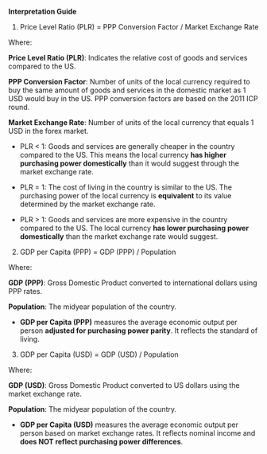 **Interpretation Guide**

1. Price Level Ratio (PLR) = PPP Conversion Factor / Market Exchange Rate
 
Where: 

**Price Level Ratio (PLR)**: Indicates the relative cost of goods and services compared to the US.

**PPP Conversion Factor**: Number of units of the local currency required to buy the same amount of goods and services in the domestic market as 1 USD would buy in the US. PPP conversion factors are based on the 2011 ICP round.

**Market Exchange Rate**: Number of units of the local currency that equals 1 USD in the forex market.

- PLR < 1: Goods and services are generally cheaper in the country compared to the US. This means the local currency **has higher purchasing power domestically** than it would suggest through the market exchange rate. 

- PLR = 1: The cost of living in the country is similar to the US. The purchasing power of the local currency is **equivalent** to its value determined by the market exchange rate.

- PLR > 1: Goods and services are more expensive in the country compared to the US. The local currency **has lower purchasing power domestically** than the market exchange rate would suggest. 

2. GDP per Capita (PPP) = GDP (PPP) / Population

Where:

**GDP (PPP)**: Gross Domestic Product converted to international dollars using PPP rates.

**Population**: The midyear population of the country.

- **GDP per Capita (PPP)** measures the average economic output per person **adjusted for purchasing power parity**. It reflects the standard of living.
 
3. GDP per Capita (USD) = GDP (USD) / Population

Where:

**GDP (USD)**: Gross Domestic Product converted to US dollars using the market exchange rate.

**Population**: The midyear population of the country.

- **GDP per Capita (USD)** measures the average economic output per person based on market exchange rates. It reflects nominal income and **does NOT reflect purchasing power differences**.
